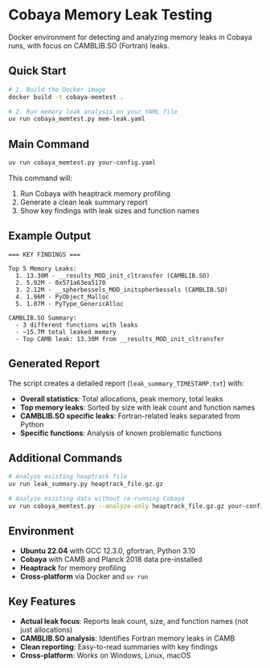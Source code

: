 # Cobaya Memory Leak Testing

Docker environment for detecting and analyzing memory leaks in Cobaya runs, with focus on CAMBLIB.SO (Fortran) leaks.

## Quick Start

```bash
# 1. Build the Docker image
docker build -t cobaya-memtest .

# 2. Run memory leak analysis on your YAML file
uv run cobaya_memtest.py mem-leak.yaml
```

## Main Command

```bash
uv run cobaya_memtest.py your-config.yaml
```

This command will:
1. Run Cobaya with heaptrack memory profiling
2. Generate a clean leak summary report
3. Show key findings with leak sizes and function names

## Example Output

```
=== KEY FINDINGS ===

Top 5 Memory Leaks:
  1. 13.30M - __results_MOD_init_cltransfer (CAMBLIB.SO)
  2. 5.92M - 0x571a63ea5170
  3. 2.12M - __spherbessels_MOD_initspherbessels (CAMBLIB.SO)
  4. 1.96M - PyObject_Malloc
  5. 1.07M - PyType_GenericAlloc

CAMBLIB.SO Summary:
  - 3 different functions with leaks
  - ~15.7M total leaked memory
  - Top CAMB leak: 13.30M from __results_MOD_init_cltransfer
```

## Generated Report

The script creates a detailed report (`leak_summary_TIMESTAMP.txt`) with:

- **Overall statistics**: Total allocations, peak memory, total leaks
- **Top memory leaks**: Sorted by size with leak count and function names
- **CAMBLIB.SO specific leaks**: Fortran-related leaks separated from Python
- **Specific functions**: Analysis of known problematic functions

## Additional Commands

```bash
# Analyze existing heaptrack file
uv run leak_summary.py heaptrack_file.gz.gz

# Analyze existing data without re-running Cobaya
uv run cobaya_memtest.py --analyze-only heaptrack_file.gz.gz your-config.yaml
```

## Environment

- **Ubuntu 22.04** with GCC 12.3.0, gfortran, Python 3.10
- **Cobaya** with CAMB and Planck 2018 data pre-installed
- **Heaptrack** for memory profiling
- **Cross-platform** via Docker and `uv run`

## Key Features

- **Actual leak focus**: Reports leak count, size, and function names (not just allocations)
- **CAMBLIB.SO analysis**: Identifies Fortran memory leaks in CAMB
- **Clean reporting**: Easy-to-read summaries with key findings
- **Cross-platform**: Works on Windows, Linux, macOS
